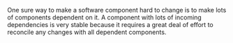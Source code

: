 One sure way to make a software component hard to change is to make lots of components dependent on it. A component with lots of incoming dependencies is very stable because it requires a great deal of effort to reconcile any changes with all dependent components.
